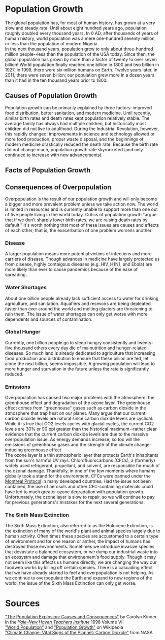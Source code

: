 # Population Growth
The global population has, for most of human history, has grown at a very slow and steady rate. Until about eight hundred years ago, population roughly doubled every thousand years.
In 0 AD, after thousands of years of human history, world population was a mere one-hundred seventy million, or less than the population of modern Nigeria.  
In the next thousand years, population grew to only about three-hundred million people--less  than the population of the USA today.
Since then, the global population has grown by more than a factor of twenty to over seven billion! World population finally reached one billion in 1800 and two billion in 1927. In 1999, there were six million humans on Earth. Twelve years later, in 2011, there were seven billion; our population grew more in a dozen years than it had in the ten thousand years prior to 1800.


## Causes of Population Growth
Population growth can be primarily explained by three factors: improved food distribution, better sanitation, and modern medicine. 
Until recently, similar birth rates and death rates kept population relatively stable.
The average family has always had multiple children, but historically most children did not live to adulthood.
During the Industrial Revolution, however, this rapidly changed; improvements in science and technology allowed or more food production, proper waste disposal, and the beginnings of modern medicine drastically reduced the death rate. Because the birth rate did not change much, population growth rate skyrocketed (and only continued to increase with new advancements).

## Facts of Population Growth


## Consequences of Overpopulation
Overpopulation is the result of our population growth and will only become a bigger and more prevalent problem unless we take action now. 
The world is limited in resources and is currently unable to support more than one out of five people living in the world today.
Critics of population growth "argue that if we don't sharply lower birth rates, we are raising death rates by default." 
It's worth nothing that most of these issues are causes and effects of each other; that is, the exacerbation of one problem worsens another.

### Disease
A larger population means more potential victims of infections and more carriers of disease.
Though advances in medicine have largely protected us from disease, highly contaigous diseases (e.g. HIV, H1N1, and Ebola) are more likely than ever to cause pandemics because of the ease of spreading.

### Water Shortages
About one billion people already lack sufficient access to water for drinking, agriculture, and sanitation. Aquafiers and resevoirs are being depleated faster than ever around the world and melting glaciers are threatening to ruin them. The issue of water shortages can only get worse with more dependents and sources of contamination.

### Global Hunger
Currently, one billion people go to sleep hungry consistently and twenty-five thousand others every day die of malnutrition and hunger-related diseases.
So much land is already dedicated to agriculture that increasing food production and distribution to ensure that these billion are fed, let alone the next billion, seems impossible.
A growing population will lead to more hunger and starvation in the future unless the rate is significantly reduced.

### Emissions
Overpopulation has caused two major problems with the atmosphere: the greenhouse effect and degradation of the ozone layer.
The greenhouse effect comes from "greenhouse" gases such as carbon dioxide in the atmosphere that trap heat on our planet. Many argue that our current carbon dioxide levels are natural since carbon dioxide levels are cyclical. While it is true that CO2 levels cycles with glacial cycles, the current CO2 levels are 30% or 90 ppi greater than the historical maximum--rather clear evidence that the current carbon dioxide levels are due to the massive overpopulation issue. As energy demands increase, so too will the emissions of greenhouse gases and the strength of the climate change-inducing greenhouse effect.  
The ozone layer is a thin atmospheric layer that protects Earth's inhabitants from the sun's harmful UV rays. Chlorofluorocarbons (CFCs), a (formerly) widely used refrigerant, propellant, and solvent, are responsible for much of the ozonal damage. Thankfully, in one of the few moments where humans globally took a stand for the environment, CFCs were banned under the [Montreal Protocol](http://en.wikipedia.org/wiki/Montreal_Protocol) in many developed countries. Had the issue not been contained, the use of aerosols and other CFC-containing materials could have led to much greater ozone degradation with population growth. Unfortunately, the ozone layer is slow to repair, so we will continue to pay for previous generations's mistakes for the next several generations.

### The Sixth Mass Extinction
The Sixth Mass Extinction, also referred to as the Holocene Extinction, is the extinction of many of the world's plant and animal species largely due to human activity. 
Often times these species are accustomed to a certain type of environment and for one reason or anther, the impact of humans has destroyed those environments. 
Sometimes we introduce invasive species that devastate a balanced ecosystem, or we dump our industrial waste into an ecosystm and damage that environement's food supply. 
Though it may not seem like this affects us humans directly, we are changing the way our foodweb works by killing off certain species. 
There is a cascading effect that we have already started to feel and overpopulation is not helping. As we continue to overpopulate the Earth and expand to new regions of the world, the issue of the Sixth Mass Extinction can only get worse.


# Sources
["The Population Explosion: Causes and Consequences"](http://www.yale.edu/ynhti/curriculum/units/1998/7/98.07.02.x.html) by Carolyn Kinder in the [*Yale-New Haven Teachers Institute*](http://www.yale.edu/ynhti/curriculum/units/1998/7/) 1998 Volume VII  
["World Population"](http://en.wikipedia.org/wiki/World_population) and ["Population Growth"](http://en.wikipedia.org/wiki/Population_growth) on Wikipedia  
["Climate Change: Vital Signs of the Plannet: Carbon Dioxide"](http://climate.nasa.gov/vital-signs/carbon-dioxide/) from NASA 
